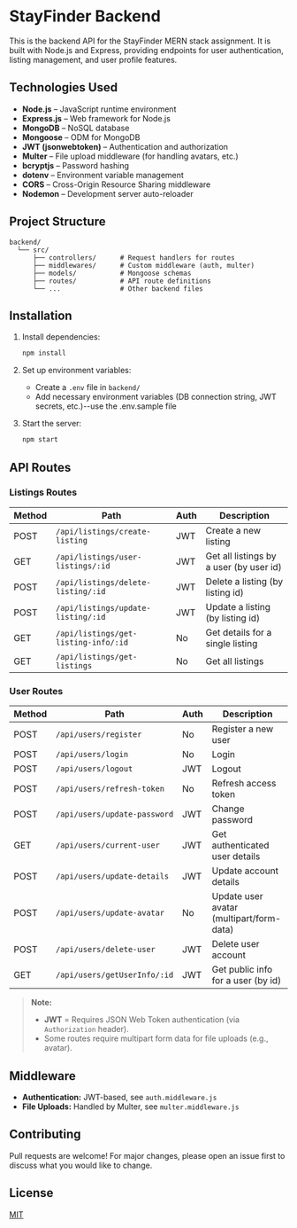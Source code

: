 # StayFinder Backend

This is the backend API for the StayFinder MERN stack assignment. It is built with Node.js and Express, providing endpoints for user authentication, listing management, and user profile features.

## Technologies Used

- **Node.js** – JavaScript runtime environment
- **Express.js** – Web framework for Node.js
- **MongoDB** – NoSQL database
- **Mongoose** – ODM for MongoDB
- **JWT (jsonwebtoken)** – Authentication and authorization
- **Multer** – File upload middleware (for handling avatars, etc.)
- **bcryptjs** – Password hashing
- **dotenv** – Environment variable management
- **CORS** – Cross-Origin Resource Sharing middleware
- **Nodemon** – Development server auto-reloader

## Project Structure

```
backend/
  └── src/
      ├── controllers/      # Request handlers for routes
      ├── middlewares/      # Custom middleware (auth, multer)
      ├── models/           # Mongoose schemas
      ├── routes/           # API route definitions
      └── ...               # Other backend files
```

## Installation

1. Install dependencies:
   ```bash
   npm install
   ```

2. Set up environment variables:
   - Create a `.env` file in `backend/`
   - Add necessary environment variables (DB connection string, JWT secrets, etc.)--use the .env.sample file

3. Start the server:
   ```bash
   npm start
   ```

## API Routes

### Listings Routes

| Method | Path                                | Auth        | Description                              |
|--------|-------------------------------------|-------------|------------------------------------------|
| POST   | `/api/listings/create-listing`      | JWT         | Create a new listing                     |
| GET    | `/api/listings/user-listings/:id`   | JWT         | Get all listings by a user (by user id)  |
| POST   | `/api/listings/delete-listing/:id`  | JWT         | Delete a listing (by listing id)         |
| POST   | `/api/listings/update-listing/:id`  | JWT         | Update a listing (by listing id)         |
| GET    | `/api/listings/get-listing-info/:id`| No          | Get details for a single listing         |
| GET    | `/api/listings/get-listings`        | No          | Get all listings                         |

### User Routes

| Method | Path                                 | Auth        | Description                                 |
|--------|--------------------------------------|-------------|---------------------------------------------|
| POST   | `/api/users/register`                 | No          | Register a new user                         |
| POST   | `/api/users/login`                    | No          | Login                                       |
| POST   | `/api/users/logout`                   | JWT         | Logout                                      |
| POST   | `/api/users/refresh-token`            | No          | Refresh access token                        |
| POST   | `/api/users/update-password`          | JWT         | Change password                             |
| GET    | `/api/users/current-user`             | JWT         | Get authenticated user details              |
| POST   | `/api/users/update-details`           | JWT         | Update account details                      |
| POST   | `/api/users/update-avatar`            | No          | Update user avatar (multipart/form-data)    |
| POST   | `/api/users/delete-user`              | JWT         | Delete user account                         |
| GET    | `/api/users/getUserInfo/:id`          | JWT         | Get public info for a user (by id)          |

> **Note:**  
> - **JWT** = Requires JSON Web Token authentication (via `Authorization` header).
> - Some routes require multipart form data for file uploads (e.g., avatar).

## Middleware

- **Authentication:** JWT-based, see `auth.middleware.js`
- **File Uploads:** Handled by Multer, see `multer.middleware.js`

## Contributing

Pull requests are welcome! For major changes, please open an issue first to discuss what you would like to change.

## License

[MIT](../LICENSE)
